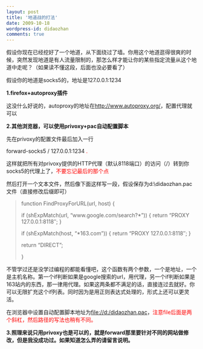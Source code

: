 ```yaml
---
layout: post
title: '地道战的打法'
date: 2009-10-18
wordpress-id: didaozhan
comments: true
---
```

<p>假设你现在已经挖好了一个地道，从下面绕过了墙。你用这个地道逛得很爽的时候，突然发现地道是有人流量限制的，那怎么样才能让你的某些指定流量从这个地道中走呢？（如果读不懂这段，后面也没必要看了）</p>  <p>假设你的地道是socks5的，地址是127.0.0.1:1234</p>  <p><strong>1.firefox+autoproxy插件</strong></p>  <p>这没什么好说的，autoproxy的地址在<a href="http://www.autoproxy.org/">http://www.autoproxy.org/</a>，配置代理就可以</p>  <p><strong>2.其他浏览器，可以使用privoxy+pac自动配置脚本</strong></p>  <p>先在privoxy的配置文件最后加入一行</p>  <p>forward-socks5 / 127.0.0.1:1234 <font color="#ff0000">.</font></p>  <p>这样就把所有对privoxy提供的HTTP代理（默认8118端口）的访问（/）转到你socks5的代理上了，<font color="#ff0000">不要忘记最后的那个点</font></p>  <p>然后打开一个文本文件，然后像下面这样写一段，假设保存为d:\didaozhan.pac文件（直接修改后缀即可）</p>  <blockquote>   <p>function FindProxyForURL(url, host) { </p>    <p>if (shExpMatch(url, “www.google.com/search?*”)) { return “PROXY 127.0.0.1:8118″; } </p>    <p>if (shExpMatch(host, “*163.com”)) { return “PROXY 127.0.0.1:8118″; } </p>    <p>return “DIRECT”; </p>    <p>}</p> </blockquote>  <p>不管学过还是没学过编程的都能看懂吧，这个函数有两个参数，一个是地址，一个是主机名称。第一个if判断如果是google搜索的url，用代理，另一个if判断如果是163站内的东西，那一律用代理。如果这两条都不满足的话，直接连过去就好。你可以无限扩充这个if列表。同时因为是用正则表达式处理的，形式上还可以更灵活。</p>  <p>在浏览器中设置自动配置脚本地址为<a href="file://d:/didaozhan.pac">file://d:/didaozhan.pac</a>，<font color="#ff0000">注意file后面是两个斜杠，然后路径的写法也稍有不同。</font></p>  <p><strong>3.照理来说只用privoxy也是可以的，就是forward那里要针对不同的网站做修改，但是我没成功过。如果知道怎么弄的请留言说明。</strong></p>
